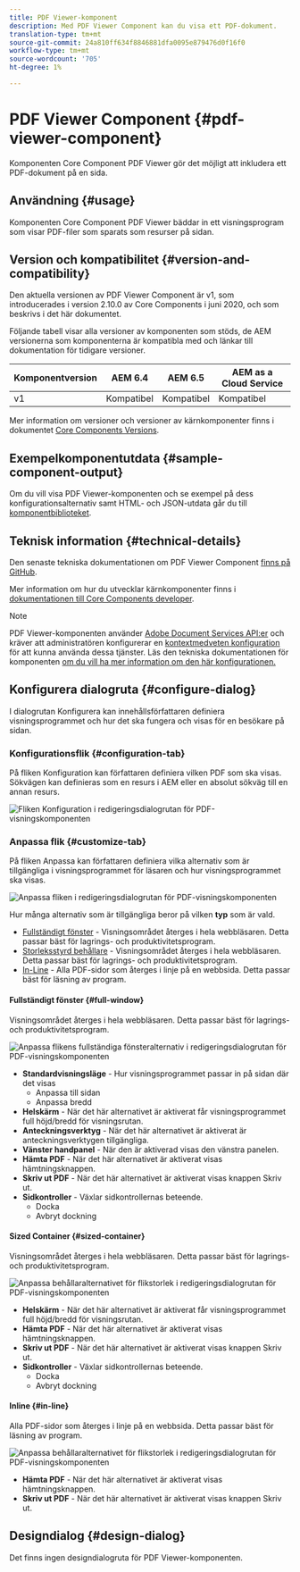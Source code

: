 ```yaml
---
title: PDF Viewer-komponent
description: Med PDF Viewer Component kan du visa ett PDF-dokument.
translation-type: tm+mt
source-git-commit: 24a810ff634f8846881dfa0095e879476d0f16f0
workflow-type: tm+mt
source-wordcount: '705'
ht-degree: 1%

---
```



# PDF Viewer Component {#pdf-viewer-component}

Komponenten Core Component PDF Viewer gör det möjligt att inkludera ett PDF-dokument på en sida.

## Användning {#usage}

Komponenten Core Component PDF Viewer bäddar in ett visningsprogram som visar PDF-filer som sparats som resurser på sidan.

## Version och kompatibilitet {#version-and-compatibility}

Den aktuella versionen av PDF Viewer Component är v1, som introducerades i version 2.10.0 av Core Components i juni 2020, och som beskrivs i det här dokumentet.

Följande tabell visar alla versioner av komponenten som stöds, de AEM versionerna som komponenterna är kompatibla med och länkar till dokumentation för tidigare versioner.

| Komponentversion | AEM 6.4 | AEM 6.5 | AEM as a Cloud Service |
|--- |--- |---|---|
| v1 | Kompatibel | Kompatibel | Kompatibel |

Mer information om versioner och versioner av kärnkomponenter finns i dokumentet [Core Components Versions](/help/versions.md).

## Exempelkomponentutdata {#sample-component-output}

Om du vill visa PDF Viewer-komponenten och se exempel på dess konfigurationsalternativ samt HTML- och JSON-utdata går du till [komponentbiblioteket](https://adobe.com/go/aem_cmp_library_pdfviewer).

## Teknisk information {#technical-details}

Den senaste tekniska dokumentationen om PDF Viewer Component [finns på GitHub](https://adobe.com/go/aem_cmp_tech_pdfviewer_v1).

Mer information om hur du utvecklar kärnkomponenter finns i [dokumentationen till Core Components developer](/help/developing/overview.md).

>[!NOTE]
>
>PDF Viewer-komponenten använder [Adobe Document Services API:er](https://www.adobe.io/apis/documentcloud/dcsdk.html) och kräver att administratören konfigurerar en [kontextmedveten konfiguration](/help/developing/context-aware-configs.md) för att kunna använda dessa tjänster. Läs den tekniska dokumentationen för komponenten [om du vill ha mer information om den här konfigurationen.](https://github.com/adobe/aem-core-wcm-components/tree/master/content/src/content/jcr_root/apps/core/wcm/components/pdfviewer/v1/pdfviewer#context-aware-config)

## Konfigurera dialogruta {#configure-dialog}

I dialogrutan Konfigurera kan innehållsförfattaren definiera visningsprogrammet och hur det ska fungera och visas för en besökare på sidan.

### Konfigurationsflik {#configuration-tab}

På fliken Konfiguration kan författaren definiera vilken PDF som ska visas. Sökvägen kan definieras som en resurs i AEM eller en absolut sökväg till en annan resurs.

![Fliken Konfiguration i redigeringsdialogrutan för PDF-visningskomponenten](/help/assets/pdf-viewer-edit-configuration.png)

### Anpassa flik {#customize-tab}

På fliken Anpassa kan författaren definiera vilka alternativ som är tillgängliga i visningsprogrammet för läsaren och hur visningsprogrammet ska visas.

![Anpassa fliken i redigeringsdialogrutan för PDF-visningskomponenten](/help/assets/pdf-viewer-edit-customize.png)

Hur många alternativ som är tillgängliga beror på vilken **typ** som är vald.

* [Fullständigt fönster](#full-window)  - Visningsområdet återges i hela webbläsaren. Detta passar bäst för lagrings- och produktivitetsprogram.
* [Storleksstyrd behållare](#sized-container)  - Visningsområdet återges i hela webbläsaren. Detta passar bäst för lagrings- och produktivitetsprogram.
* [In-Line](#in-line)  - Alla PDF-sidor som återges i linje på en webbsida. Detta passar bäst för läsning av program.

#### Fullständigt fönster {#full-window}

Visningsområdet återges i hela webbläsaren. Detta passar bäst för lagrings- och produktivitetsprogram.

![Anpassa flikens fullständiga fönsteralternativ i redigeringsdialogrutan för PDF-visningskomponenten](/help/assets/pdf-viewer-edit-customize-full.png)

* **Standardvisningsläge**  - Hur visningsprogrammet passar in på sidan där det visas
   * Anpassa till sidan
   * Anpassa bredd
* **Helskärm**  - När det här alternativet är aktiverat får visningsprogrammet full höjd/bredd för visningsrutan.
* **Anteckningsverktyg**  - När det här alternativet är aktiverat är anteckningsverktygen tillgängliga.
* **Vänster handpanel**  - När den är aktiverad visas den vänstra panelen.
* **Hämta PDF**  - När det här alternativet är aktiverat visas hämtningsknappen.
* **Skriv ut PDF**  - När det här alternativet är aktiverat visas knappen Skriv ut.
* **Sidkontroller**  - Växlar sidkontrollernas beteende.
   * Docka
   * Avbryt dockning

#### Sized Container {#sized-container}

Visningsområdet återges i hela webbläsaren. Detta passar bäst för lagrings- och produktivitetsprogram.

![Anpassa behållaralternativet för flikstorlek i redigeringsdialogrutan för PDF-visningskomponenten](/help/assets/pdf-viewer-edit-customize-sized-container.png)

* **Helskärm**  - När det här alternativet är aktiverat får visningsprogrammet full höjd/bredd för visningsrutan.
* **Hämta PDF**  - När det här alternativet är aktiverat visas hämtningsknappen.
* **Skriv ut PDF**  - När det här alternativet är aktiverat visas knappen Skriv ut.
* **Sidkontroller**  - Växlar sidkontrollernas beteende.
   * Docka
   * Avbryt dockning

#### Inline {#in-line}

Alla PDF-sidor som återges i linje på en webbsida. Detta passar bäst för läsning av program.

![Anpassa behållaralternativet för flikstorlek i redigeringsdialogrutan för PDF-visningskomponenten](/help/assets/pdf-viewer-edit-customize-inline.png)

* **Hämta PDF**  - När det här alternativet är aktiverat visas hämtningsknappen.
* **Skriv ut PDF**  - När det här alternativet är aktiverat visas knappen Skriv ut.

## Designdialog {#design-dialog}

Det finns ingen designdialogruta för PDF Viewer-komponenten.

